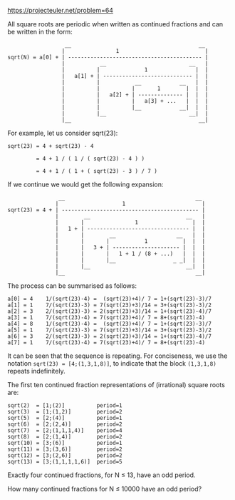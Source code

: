 https://projecteuler.net/problem=64

All square roots are periodic when written as continued fractions and can be
written in the form:

                      __                                        __
                     |                1                           |
    sqrt(N) = a[0] + | ------------------------------------------ |
                     |           __                          __   |
                     |          |              1               |  |
                     |   a[1] + | ---------------------------- |  |
                     |          |           __            __   |  |
                     |          |          |       1        |  |  |
                     |          |   a[2] + | -------------- |  |  |
                     |          |          |   a[3] + ...   |  |  |
                     |          |          |__            __|  |  |
                     |          |__                          __|  |
                     |__                                        __|

For example, let us consider sqrt(23):

    sqrt(23) = 4 + sqrt(23) - 4

             = 4 + 1 / ( 1 / ( sqrt(23) - 4 ) )

             = 4 + 1 / ( 1 + ( sqrt(23) - 3 ) / 7 )

If we continue we would get the following expansion:

                    __                                         __
                   |                    1                        |
    sqrt(23) = 4 + | ------------------------------------------- |
                   |        __                              __   |
                   |       |                1                 |  |
                   |   1 + | -------------------------------- |  |
                   |       |        __                   __   |  |
                   |       |       |           1           |  |  |
                   |       |   3 + | --------------------- |  |  |
                   |       |       |   1 + 1 / (8 + ...)   |  |  |
                   |       |       |__                  _ _|  |  |
                   |       |__                              __|  |
                   |__                                         __|

The process can be summarised as follows:

    a[0] = 4    1/(sqrt(23)-4) =  (sqrt(23)+4)/ 7 = 1+(sqrt(23)-3)/7
    a[1] = 1    7/(sqrt(23)-3) = 7(sqrt(23)+3)/14 = 3+(sqrt(23)-3)/2
    a[2] = 3    2/(sqrt(23)-3) = 2(sqrt(23)+3)/14 = 1+(sqrt(23)-4)/7
    a[3] = 1    7/(sqrt(23)-4) = 7(sqrt(23)+4)/ 7 = 8+(sqrt(23)-4)
    a[4] = 8    1/(sqrt(23)-4) =  (sqrt(23)+4)/ 7 = 1+(sqrt(23)-3)/7
    a[5] = 1    7/(sqrt(23)-3) = 7(sqrt(23)+3)/14 = 3+(sqrt(23)-3)/2
    a[6] = 3    2/(sqrt(23)-3) = 2(sqrt(23)+3)/14 = 1+(sqrt(23)-4)/7
    a[7] = 1    7/(sqrt(23)-4) = 7(sqrt(23)+4)/ 7 = 8+(sqrt(23)-4)

It can be seen that the sequence is repeating. For conciseness, we use the
notation `sqrt(23) = [4;(1,3,1,8)]`, to indicate that the block `(1,3,1,8)`
repeats indefinitely.

The first ten continued fraction representations of (irrational) square roots
are:

    sqrt(2)  = [1;(2)]          period=1
    sqrt(3)  = [1;(1,2)]        period=2
    sqrt(5)  = [2;(4)]          period=1
    sqrt(6)  = [2;(2,4)]        period=2
    sqrt(7)  = [2;(1,1,1,4)]    period=4
    sqrt(8)  = [2;(1,4)]        period=2
    sqrt(10) = [3;(6)]          period=1
    sqrt(11) = [3;(3,6)]        period=2
    sqrt(12) = [3;(2,6)]        period=2
    sqrt(13) = [3;(1,1,1,1,6)]  period=5

Exactly four continued fractions, for N ≤ 13, have an odd period.

How many continued fractions for N ≤ 10000 have an odd period?
